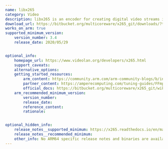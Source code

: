 ```yaml
---
name: libx265
category: Video
description: libx265 is an encoder for creating digital video streams in the High Efficiency Video Coding (HEVC/H. 265) video compression format.
download_url: https://bitbucket.org/multicoreware/x265_git/downloads/?tab=tags
works_on_arm: true
supported_minimum_version:
    version_number: 3.4
    release_date: 2020/05/29


optional_info:
    homepage_url: https://www.videolan.org/developers/x265.html
    support_caveats:
    alternative_options:
    getting_started_resources:
        arm_content: https://community.arm.com/arm-community-blogs/b/infrastructure-solutions-blog/posts/reduce-h-265-high-res-encoding-costs-by-over-80-with-aws-graviton2-1207706725
        partner_content: https://amperecomputing.com/tuning-guides/FFmpeg-Tuning-Guide
        official_docs: https://bitbucket.org/multicoreware/x265_git/wiki/Home
    arm_recommended_minimum_version:
        version_number: 
        release_date:
        reference_content:
        rationale:


optional_hidden_info:
    release_notes__supported_minimum: https://x265.readthedocs.io/en/master/releasenotes.html#version-3-4
    release_notes__recommended_minimum:
    other_info: No ARM64 specific release notes and binaries are available. Building it from source. 
---
```


